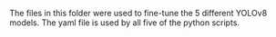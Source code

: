 The files in this folder were used to fine-tune the 5 different YOLOv8 models. The yaml file is used by all five of the python scripts. 
